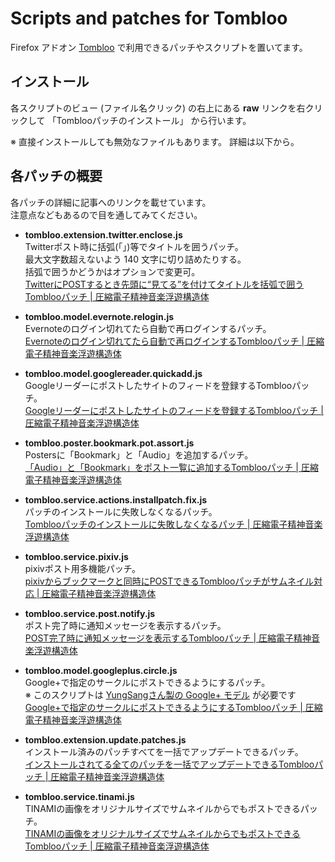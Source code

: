 # Scripts and patches for Tombloo

Firefox アドオン [Tombloo](https://github.com/to/tombloo/wiki) で利用できるパッチやスクリプトを置いてます。

## インストール

各スクリプトのビュー (ファイル名クリック) の右上にある **raw** リンクを右クリックして 「Tomblooパッチのインストール」 から行います。

※ 直接インストールしても無効なファイルもあります。
   詳細は以下から。

## 各パッチの概要

各パッチの詳細に記事へのリンクを載せています。  
注意点などもあるので目を通してみてください。

*  **tombloo.extension.twitter.enclose.js**  
   Twitterポスト時に括弧(「」)等でタイトルを囲うパッチ。  
   最大文字数超えないよう 140 文字に切り詰めたりする。  
   括弧で囲うかどうかはオプションで変更可。  
   [TwitterにPOSTするとき先頭に“見てる”を付けてタイトルを括弧で囲うTomblooパッチ | 圧縮電子精神音楽浮遊構造体][tombloo.extension.twitter.enclose.js]

*  **tombloo.model.evernote.relogin.js**  
   Evernoteのログイン切れてたら自動で再ログインするパッチ。  
   [Evernoteのログイン切れてたら自動で再ログインするTomblooパッチ | 圧縮電子精神音楽浮遊構造体][tombloo.model.evernote.relogin.js]

*  **tombloo.model.googlereader.quickadd.js**  
   Googleリーダーにポストしたサイトのフィードを登録するTomblooパッチ。  
   [Googleリーダーにポストしたサイトのフィードを登録するTomblooパッチ | 圧縮電子精神音楽浮遊構造体][tombloo.model.googlereader.quickadd.js]

*  **tombloo.poster.bookmark.pot.assort.js**  
   Postersに「Bookmark」と「Audio」を追加するパッチ。  
   [「Audio」と「Bookmark」をポスト一覧に追加するTomblooパッチ | 圧縮電子精神音楽浮遊構造体][tombloo.poster.bookmark.pot.assort.js]

*  **tombloo.service.actions.installpatch.fix.js**  
   パッチのインストールに失敗しなくなるパッチ。  
   [Tomblooパッチのインストールに失敗しなくなるパッチ | 圧縮電子精神音楽浮遊構造体][tombloo.service.actions.installpatch.fix.js]

*  **tombloo.service.pixiv.js**  
   pixivポスト用多機能パッチ。  
   [pixivからブックマークと同時にPOSTできるTomblooパッチがサムネイル対応 | 圧縮電子精神音楽浮遊構造体][tombloo.service.pixiv.js]

*  **tombloo.service.post.notify.js**  
   ポスト完了時に通知メッセージを表示するパッチ。  
   [POST完了時に通知メッセージを表示するTomblooパッチ | 圧縮電子精神音楽浮遊構造体][tombloo.service.post.notify.js]

*  **tombloo.model.googleplus.circle.js**  
   Google+で指定のサークルにポストできるようにするパッチ。  
   ※ このスクリプトは [YungSangさん製の Google+ モデル][model.gplus.js] が必要です  
   [Google+で指定のサークルにポストできるようにするTomblooパッチ | 圧縮電子精神音楽浮遊構造体][tombloo.model.googleplus.circle.js]

*  **tombloo.extension.update.patches.js**  
   インストール済みのパッチすべてを一括でアップデートできるパッチ。  
   [インストールされてる全てのパッチを一括でアップデートできるTomblooパッチ | 圧縮電子精神音楽浮遊構造体][tombloo.extension.update.patches.js]

*  **tombloo.service.tinami.js**  
   TINAMIの画像をオリジナルサイズでサムネイルからでもポストできるパッチ。  
   [TINAMIの画像をオリジナルサイズでサムネイルからでもポストできるTomblooパッチ | 圧縮電子精神音楽浮遊構造体][tombloo.service.tinami.js]




[tombloo.extension.twitter.enclose.js]: http://polygon-planet.blogspot.com/2011/06/twitterposttombloo.html "TwitterにPOSTするとき先頭に“見てる”を付けてタイトルを括弧で囲うTomblooパッチ | 圧縮電子精神音楽浮遊構造体"


[tombloo.model.evernote.relogin.js]: http://polygon-planet.blogspot.com/2011/07/evernotetombloo.html "Evernoteのログイン切れてたら自動で再ログインするTomblooパッチ | 圧縮電子精神音楽浮遊構造体"


[tombloo.model.googlereader.quickadd.js]: http://polygon-planet.blogspot.com/2011/07/googletombloo.html "Googleリーダーにポストしたサイトのフィードを登録するTomblooパッチ | 圧縮電子精神音楽浮遊構造体"


[tombloo.poster.bookmark.pot.assort.js]: http://polygon-planet.blogspot.com/2011/06/audiobookmarktombloo.html "「Audio」と「Bookmark」をポスト一覧に追加するTomblooパッチ | 圧縮電子精神音楽浮遊構造体"


[tombloo.service.actions.installpatch.fix.js]: http://polygon-planet.blogspot.com/2011/05/tombloo.html "Tomblooパッチのインストールに失敗しなくなるパッチ | 圧縮電子精神音楽浮遊構造体"


[tombloo.service.pixiv.js]: http://polygon-planet.blogspot.com/2011/04/pixivposttombloo.html "pixivからブックマークと同時にPOSTできるTomblooパッチがサムネイル対応 | 圧縮電子精神音楽浮遊構造体"


[tombloo.service.post.notify.js]: http://polygon-planet.blogspot.com/2011/05/posttombloo.html "POST完了時に通知メッセージを表示するTomblooパッチ | 圧縮電子精神音楽浮遊構造体"


[model.gplus.js]: https://github.com/YungSang/Scripts-for-Tombloo "YungSang/Scripts-for-Tombloo - GitHub"

[tombloo.model.googleplus.circle.js]: http://polygon-planet.blogspot.com/2011/07/googletombloo_17.html "Google+で指定のサークルにポストできるようにするTomblooパッチ | 圧縮電子精神音楽浮遊構造体"


[tombloo.extension.update.patches.js]: http://polygon-planet.blogspot.com/2011/07/tombloo.html "インストールされてる全てのパッチを一括でアップデートできるTomblooパッチ | 圧縮電子精神音楽浮遊構造体"


[tombloo.service.tinami.js]: http://polygon-planet.blogspot.com/2011/07/tinamitombloo.html "TINAMIの画像をオリジナルサイズでサムネイルからでもポストできるTomblooパッチ | 圧縮電子精神音楽浮遊構造体"





